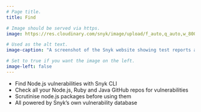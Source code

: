 ```yaml
---
# Page title.
title: Find

# Image should be served via https.
image: https://res.cloudinary.com/snyk/image/upload/f_auto,q_auto,w_800/v1491410285/home/projects.png

# Used as the alt text.
image-caption: "A screenshot of the Snyk website showing test reports alongside each project"

# Set to true if you want the image on the left.
image-left: false
---
```


* Find Node.js vulnerabilities with Snyk CLI
* Check all your Node.js, Ruby and Java GitHub repos for vulnerabilities
* Scrutinise node.js packages before using them
* All powered by Snyk’s own vulnerability database
